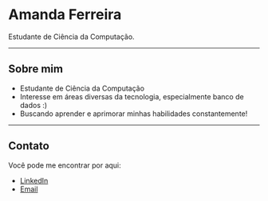 # Amanda Ferreira

Estudante de Ciência da Computação.

---

## Sobre mim

- Estudante de Ciência da Computação  
- Interesse em áreas diversas da tecnologia, especialmente banco de dados :)  
- Buscando aprender e aprimorar minhas habilidades constantemente!

---

## Contato

Você pode me encontrar por aqui:

- [LinkedIn](https://www.linkedin.com/in/amanda-ferreira-b4b337298)  
- [Email](mailto:amandaferreira122005@gmail.com)  
